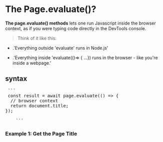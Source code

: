# The Page.evaluate()?
 **The page.evaluate() methods** lets one run Javascript inside the browser context, as if you were typing code directly in the DevTools console.

> Think of  it like this:
- .'Everything outside  'evaluate' runs in  Node.js'

- .'Everything inside  'evaluate(()=> { ...}) runs in the browser - like    you're inside a webpage.'


## syntax
 <pre> ```
 const result = await page.evaluate(() => {
  // browser context
  return document.title;
});

    ```</pre>

### Example 1: Get the Page Title
